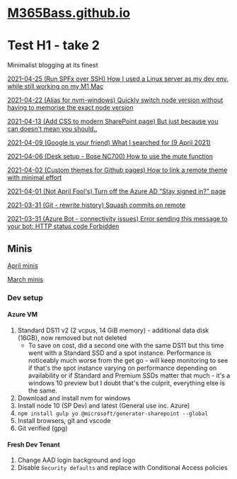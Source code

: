 # [M365Bass.github.io](https://M365Bass.github.io)

# Test H1 - take 2

Minimalist blogging at its finest

[2021-04-25 (Run SPFx over SSH) How I used a Linux server as my dev env. while still working on my M1 Mac](posts/2021-04-25.md)

[2021-04-22 (Alias for nvm-windows) Quickly switch node version without having to memorise the exact node version](posts/2021-04-22.md)

[2021-04-13 (Add CSS to modern SharePoint page) But just because you can doesn't mean you should..](posts/2021-04-13.md)

[2021-04-09 (Google is your friend) What I searched for (9 April 2021)](posts/2021-04-09.md)

[2021-04-06 (Desk setup - Bose NC700) How to use the mute function](posts/2021-04-06.md)

[2021-04-02 (Custom themes for Github pages) How to link a remote theme with minimal effort](posts/2021-04-02.md)

[2021-04-01 (Not April Fool's) Turn off the Azure AD “Stay signed in?” page](posts/2021-04-01.md)

[2021-03-31 (Git - rewrite history) Squash commits on remote](posts/2021-03-31_2.md)

[2021-03-31 (Azure Bot - connectivity issues) Error sending this message to your bot: HTTP status code Forbidden](posts/2021-03-31_1.md)

## Minis

[April minis](minis/2021-04.md)

[March minis](minis/2021-03.md)

### Dev setup

#### Azure VM

1. Standard DS11 v2 (2 vcpus, 14 GiB memory) - additional data disk (16GB), now removed but not deleted
   - To save on cost, did a second one with the same DS11 but this time went with a Standard SSD and a spot instance. Performance is noticeably much worse from the get go - will keep monitoring to see if that's the spot instance varying on performance depending on availability or if Standard and Premium SSDs matter that much - it's a windows 10 preview but I doubt that's the culprit, everything else is the same.
1. Download and install nvm for windows
1. Install node 10 (SP Dev) and latest (General use inc. Azure)
1. `npm install gulp yo @microsoft/generator-sharepoint --global`
1. Install browsers, git and vscode
1. Git verified (gpg)

#### Fresh Dev Tenant

1. Change AAD login background and logo
1. Disable `Security defaults` and replace with Conditional Access policies
